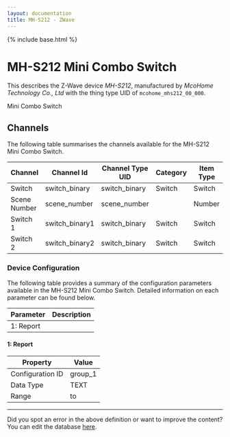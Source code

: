 ```yaml
---
layout: documentation
title: MH-S212 - ZWave
---
```


{% include base.html %}

# MH-S212 Mini Combo Switch

This describes the Z-Wave device *MH-S212*, manufactured by *McoHome Technology Co., Ltd* with the thing type UID of ```mcohome_mhs212_00_000```. 

Mini Combo Switch


## Channels
The following table summarises the channels available for the MH-S212 Mini Combo Switch.

| Channel | Channel Id | Channel Type UID | Category | Item Type |
|---------|------------|------------------|----------|-----------|
| Switch | switch_binary | switch_binary | Switch | Switch |
| Scene Number | scene_number | scene_number |  | Number |
| Switch 1 | switch_binary1 | switch_binary | Switch | Switch |
| Switch 2 | switch_binary2 | switch_binary | Switch | Switch |


### Device Configuration
The following table provides a summary of the configuration parameters available in the MH-S212 Mini Combo Switch.
Detailed information on each parameter can be found below.

| Parameter   | Description |
|-------------|-------------|
| 1: Report |  |


#### 1: Report


| Property         | Value    |
|------------------|----------|
| Configuration ID | group_1 |
| Data Type        | TEXT |
| Range |  to  |


---

Did you spot an error in the above definition or want to improve the content?
You can edit the database [here](http://www.cd-jackson.com/index.php/zwave/zwave-device-database/zwave-device-list/devicesummary/726).
